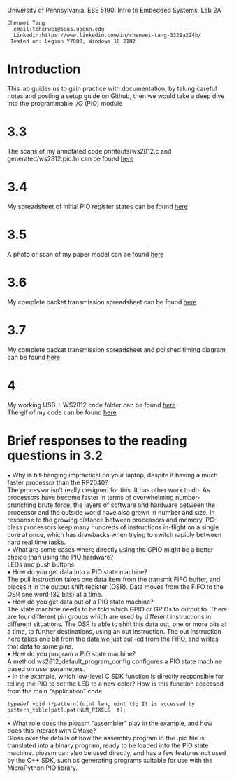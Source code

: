 University of Pennsylvania, ESE 5190: Intro to Embedded Systems, Lab 2A

```
Chenwei Tang
  email:tchenwei@seas.upenn.edu
  Linkedin:https://www.linkedin.com/in/chenwei-tang-3328a224b/
 Tested on: Legion Y7000, Windows 10 21H2
```
# Introduction
This lab guides us to gain practice with documentation, by taking careful notes and posting a setup guide on Github, then we would take a deep dive into the programmable I/O (PIO) module
# 3.3
The scans of my annotated code printouts(ws2812.c and generated/ws2812.pio.h) can be found [here](https://github.com/Chenwei-Tang/ese5190-2022-lab2-into-the-void-star/blob/main/Part3/3.3.pdf)
# 3.4
My spreadsheet of initial PIO register states can be found [here](https://github.com/Chenwei-Tang/ese5190-2022-lab2-into-the-void-star/blob/main/Part3/3.4.xlsx)
# 3.5
A photo or scan of my paper model can be found [here](https://github.com/Chenwei-Tang/ese5190-2022-lab2-into-the-void-star/blob/main/Part3/3.5.pdf)
# 3.6
My complete packet transmission spreadsheet can be found [here](https://github.com/Chenwei-Tang/ese5190-2022-lab2-into-the-void-star/blob/main/Part3/3.6.xlsx)
# 3.7
My complete packet transmission spreadsheet and polished timing diagram can be found [here](https://github.com/Chenwei-Tang/ese5190-2022-lab2-into-the-void-star/blob/main/Part3/3.6%263.7.png)
# 4
My working USB + WS2812 code folder can be found [here](https://github.com/Chenwei-Tang/ese5190-2022-lab2-into-the-void-star/tree/main/Part4/pico-project)<br>
The gif of my code can be found [here](https://github.com/Chenwei-Tang/ese5190-2022-lab2-into-the-void-star/blob/main/Part4/part4.gif)
# Brief responses to the reading questions in 3.2
• Why is bit-banging impractical on your laptop, despite it having a much faster processor than the RP2040?<br>
The processor isn’t really designed for this. It has other work to do. As processors have become faster in terms of overwhelming number-crunching brute force, the layers of software and hardware between the processor and the outside world have also grown in number and size. In response to the growing distance between processors and memory, PC-class processors keep many hundreds of instructions in-flight on a single core at once, which has drawbacks when trying to switch rapidly between hard real time tasks.<br>
• What are some cases where directly using the GPIO might be a better choice than using the PIO hardware?<br>
LEDs and push buttons<br>
• How do you get data into a PIO state machine?<br>
The pull instruction takes one data item from the transmit FIFO buffer, and places it in the output shift register (OSR). Data moves from the FIFO to the OSR one word (32 bits) at a time. <br>
• How do you get data out of a PIO state machine?<br>
The state machine needs to be told which GPIO or GPIOs to output to. There are four different pin groups which are used by different instructions in different situations. The OSR is able to shift this data out, one or more bits at a time, to further destinations, using an out instruction. The out instruction here takes one bit from the data we just pull-ed from the FIFO, and writes that data to some pins.<br>
• How do you program a PIO state machine?<br>
A method ws2812_default_program_config configures a PIO state machine based on user parameters.<br>
• In the example, which low-level C SDK function is directly responsible for telling the PIO to set the LED to a new color? How is this function accessed from the main “application” code
```
typedef void (*pattern)(uint len, uint t); It is accessed by pattern_table[pat].pat(NUM_PIXELS, t);
```
• What role does the pioasm “assembler” play in the example, and how does this interact with CMake?<br>
Gloss over the details of how the assembly program in the .pio file is translated into a binary program, ready to be loaded into the PIO state machine. pioasm can also be used directly, and has a few features not used by the C++ SDK, such as generating programs suitable for use with the MicroPython PIO library.<br>
